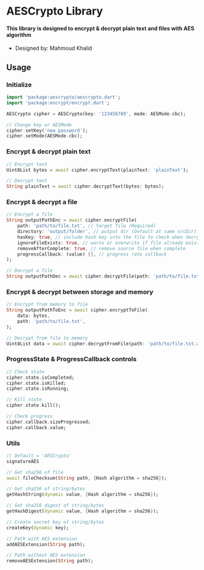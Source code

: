 # AESCrypto Library
#### This library is designed to encrypt & decrypt plain text and files with AES algorithm
- Designed by: Mahmoud Khalid

## Usage
### Initialize
```dart
import 'package:aescrypto/aescrypto.dart';
import 'package:encrypt/encrypt.dart';

AESCrypto cipher = AESCrypto(key: '123456789', mode: AESMode.cbc);

// Change key or AESMode
cipher.setKey('new password');
cipher.setMode(AESMode.cbc);
```

### Encrypt & decrypt plain text
```dart
// Encrypt text
Uint8List bytes = await cipher.encryptText(plainText: 'plainText');

// Decrypt text
String plainText = await cipher.decryptText(bytes: bytes);
```

### Encrypt & decrypt a file
```dart
// Encrypt a file
String outputPathEnc = await cipher.encryptFile(
    path: 'path/to/file.txt', // target file (Required)
    directory: 'output/folder', // putput dir (Default at same srcDir)
    hasKey: true, // include hash key into the file to check when decrypting
    ignoreFileExists: true, // warns or overwrite if file already exists
    removeAfterComplete: true, // remove source file when complete
    progressCallback: (value) {}, // progress rate callback
);

// Decrypt a file
String outputPathDec = await cipher.decryptFile(path: 'path/to/file.txt.aes');
```

### Encrypt & decrypt between storage and memory
```dart
// Encrypt from memory to file
String outputPathToEnc = await cipher.encryptToFile(
    data: bytes,
    path: 'path/to/file.txt',
);

// Decrypt from file to memory
Uint8List data = await cipher.decryptFromFile(path: 'path/to/file.txt.aes');
```

### ProgressState & ProgressCallback controls
```dart
// Check state
cipher.state.isCompleted;
cipher.state.isKilled;
cipher.state.isRunning;

// Kill state
cipher.state.kill();

// Check progress
cipher.callback.sizeProgressed;
cipher.callback.value;
```

### Utils
```dart
// Default = 'AESCrypto'
signatureAES

// Get sha256 of file
await fileChecksum(String path, {Hash algorithm = sha256});

// Get sha256 of string/bytes
getHashString(dynamic value, {Hash algorithm = sha256});

// Get sha256 digest of string/bytes
getHashDigest(dynamic value, {Hash algorithm = sha256});

// Create secret key of string/bytes
createKey(dynamic key);

// Path with AES extension
addAESExtension(String path);

// Path without AES extension
removeAESExtension(String path);
```
